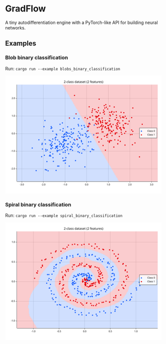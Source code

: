 # GradFlow

A tiny autodifferentiation engine with a PyTorch-like API for building neural networks.

## Examples

### Blob binary classification

Run: ```cargo run --example blobs_binary_classification```

![Blob binary classification result](data/blobs_decision_regions.svg)

### Spiral binary classification

Run: ```cargo run --example spiral_binary_classification```

![Spiral binary classification result](data/spiral_decision_regions.svg)